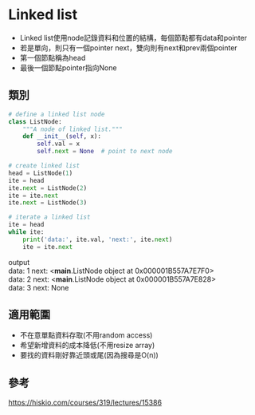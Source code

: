 # Linked list

- Linked list使用node記錄資料和位置的結構，每個節點都有data和pointer
- 若是單向，則只有一個pointer next，雙向則有next和prev兩個pointer
- 第一個節點稱為head
- 最後一個節點pointer指向None

## 類別

```python
# define a linked list node
class ListNode:
    """A node of linked list."""
    def __init__(self, x):
        self.val = x
        self.next = None  # point to next node

# create linked list
head = ListNode(1)
ite = head
ite.next = ListNode(2)
ite = ite.next
ite.next = ListNode(3)

# iterate a linked list
ite = head
while ite:
    print('data:', ite.val, 'next:', ite.next)
    ite = ite.next
```

output\
data: 1 next: <__main__.ListNode object at 0x000001B557A7E7F0>\
data: 2 next: <__main__.ListNode object at 0x000001B557A7E828>\
data: 3 next: None


## 適用範圍
- 不在意單點資料存取(不用random access)
- 希望新增資料的成本降低(不用resize array)
- 要找的資料剛好靠近頭或尾(因為搜尋是O(n))


## 參考
https://hiskio.com/courses/319/lectures/15386